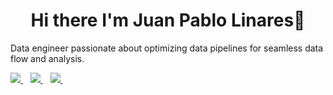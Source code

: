 <div align="center">
  <h1 align="center">Hi there I'm Juan Pablo Linares👋</h1>
</div>
<p align='left'>
  Data engineer passionate about optimizing data pipelines for seamless data flow and analysis.
</p>
<a href="https://www.linkedin.com/in/juan-pablo-linares-ramirez/">
    <img src="https://img.shields.io/badge/linkedin-%230077B5.svg?&style=for-the-badge&logo=linkedin&logoColor=white" />
  </a>&nbsp;&nbsp;
  <a href="">
    <img src="https://img.shields.io/badge/Gmail-D14836?style=for-the-badge&logo=gmail&logoColor=white" />        
</a>&nbsp;&nbsp;
<a href="https://www.instagram.com/juan_linares15/">
    <img src="https://img.shields.io/badge/instagram-%23E4405F.svg?&style=for-the-badge&logo=instagram&logoColor=white" />        
</a>&nbsp;&nbsp;

